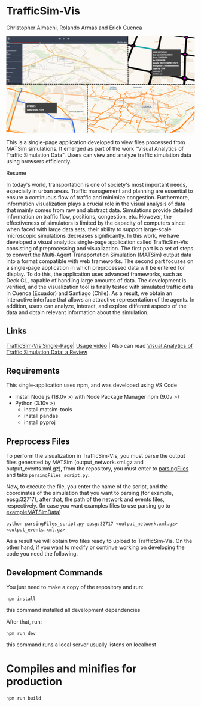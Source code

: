 # TrafficSim-Vis

Christopher Almachi, Rolando Armas and Erick Cuenca

![TrafficSim-Vis Single-Page](public/example.png "TrafficSim-Vis")

This is a single-page application developed to view files processed from MATSim simulations. It emerged as part of the work "Visual Analytics of Traffic Simulation Data". Users can view and analyze traffic simulation data using browsers efficiently.

Resume

In today's world, transportation is one of society's most important needs, especially in urban areas. Traffic management and planning are essential to ensure a continuous flow of traffic and minimize congestion. Furthermore, information visualization plays a crucial role in the visual analysis of data that mainly comes from raw and abstract data. Simulations provide detailed information on traffic flow, positions, congestion, etc. However, the effectiveness of simulators is limited by the capacity of computers since when faced with large data sets, their ability to support large-scale microscopic simulations decreases significantly. In this work, we have developed a visual analytics single-page application called TrafficSim-Vis consisting of preprocessing and visualization. The first part is a set of steps to convert the Multi-Agent Transportation Simulation (MATSim) output data into a format compatible with web frameworks. The second part focuses on a single-page application in which preprocessed data will be entered for display. To do this, the application uses advanced frameworks, such as Deck GL, capable of handling large amounts of data. The development is verified, and the visualization tool is finally tested with simulated traffic data in Cuenca (Ecuador) and Santiago (Chile). As a result, we obtain an interactive interface that allows an attractive representation of the agents. In addition, users can analyze, interact, and explore different aspects of the data and obtain relevant information about the simulation.

## Links

[TrafficSim-Vis Single-Page](https://chrisaloor.github.io/TrafficSim-Vis/)| [Usage video](https://www.youtube.com/watch?v=orLhSy2Q9sM) | Also can read [Visual Analytics of Traffic Simulation Data: a Review](https://link.springer.com/chapter/10.1007/978-3-031-52517-9_4)



## Requirements 
This single-application uses npm, and was developed using VS Code
 - Install  Node js (18.0v >) with Node Package Manager npm (9.0v >)
 - Python (3.10v >)
    - install matsim-tools
    - install pandas
    - install pyproj

## Preprocess Files
To perform the visualization in TrafficSim-Vis, you must parse the output files generated by MATSim (output_network.xml.gz and output_events.xml.gz), from the repository, you must enter to [parsingFiles](https://github.com/ChrisALoor/TrafficSim-Vis/tree/main/parsingFile) and take `parsingFiles_script.py`.

Now, to execute the file, you enter the name of the script, and the coordinates of the simulation that you want to parsing (for example, epsg:32717), after that, the path of the network and events files, respectively. (In case you want examples files to use parsing go to [exampleMATSimData](https://github.com/ChrisALoor/TrafficSim-Vis/tree/main/parsingFile/exampleMATSimData))

    python parsingFiles_script.py epsg:32717 <output_network.xml.gz> <output_events.xml.gz> 

As a result we will obtain two files ready to upload to TrafficSim-Vis. On the other hand, if you want to modify or continue working on developing the code you need the following.

## Development Commands
You just need to make a copy of the repository and run: 

    npm install

this command installed all development dependencies 
    
After that, run:

    npm run dev

this command runs a local server usually listens on localhost

# Compiles and minifies for production

    npm run build